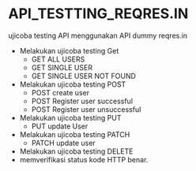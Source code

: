 # API_TESTTING_REQRES.IN

ujicoba testing API menggunakan API dummy reqres.in
- Melakukan ujicoba testing Get
    - GET ALL USERS
    - GET SINGLE USER
    - GET SINGLE USER NOT FOUND
 - Melakukan ujicoba testing POST
    - POST create user
    - POST Register user successful
    - POST Register user unsuccessful
 - Melakukan ujicoba testing PUT
     - PUT update User
 - Melakukan ujicoba testing PATCH
     - PATCH update user
-   Melakukan ujicoba testing DELETE
-   memverifikasi status kode HTTP benar.
